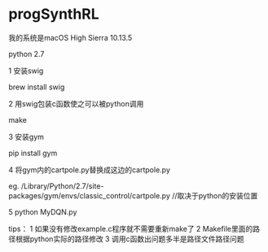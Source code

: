 # progSynthRL
我的系统是macOS High Sierra 10.13.5

python 2.7

1 安装swig
  
  brew install swig
 
2 用swig包装c函数使之可以被python调用 
  
  make

3 安装gym
  
  pip install gym
  
4 将gym内的cartpole.py替换成这边的cartpole.py
  
  eg. /Library/Python/2.7/site-packages/gym/envs/classic_control/cartpole.py  //取决于python的安装位置
  
5 python MyDQN.py

tips： 1 如果没有修改example.c程序就不需要重新make了
       2 Makefile里面的路径根据python实际的路径修改
       3 调用c函数出问题多半是路径文件路径问题 
       
       
